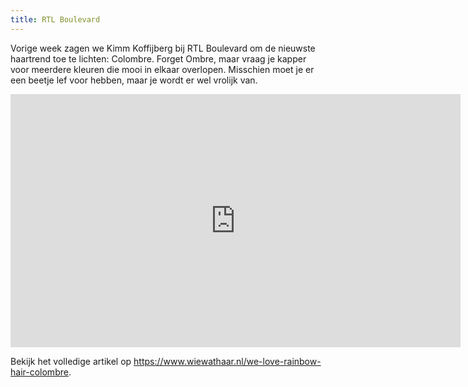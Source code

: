 ```yaml
---
title: RTL Boulevard
---
```

Vorige week zagen we Kimm Koffijberg bij RTL Boulevard om de nieuwste haartrend toe te lichten: Colombre. Forget Ombre, maar vraag je kapper voor meerdere kleuren die mooi in elkaar overlopen. Misschien moet je er een beetje lef voor hebben, maar je wordt er wel vrolijk van.

<iframe src="http://www.rtl.nl/system/videoplayer/derden/embed.html#!/uuid=e06df34d-4076-6fd0-7dd7-1b32ec34ff32" allowfullscreen seamless frameborder="0" width="720" height="405"></iframe>

Bekijk het volledige artikel op https://www.wiewathaar.nl/we-love-rainbow-hair-colombre.